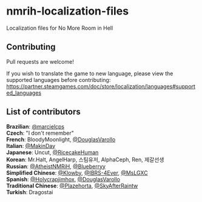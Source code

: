 # nmrih-localization-files
Localization files for No More Room in Hell

## Contributing
Pull requests are welcome!

If you wish to translate the game to new language, please view the supported languages before contributing:\
https://partner.steamgames.com/doc/store/localization/languages#supported_languages

## List of contributors
**Brazilian**: [@marcielcps](https://github.com/marcielcps) \
**Czech**: "I don't remember" \
**French**: BloodyMoonlight, [@DouglasVarollo](https://github.com/DouglasVarollo) \
**Italian**: [@MakinDay](https://github.com/MakinDay) \
**Japanese**: Uncut, [@RicecakeHuman](https://github.com/RicecakeHuman) \
**Korean**: Mr.Halt, AngelHarp, 스팀유저, AlphaCeph, Ren, 제갈선생 \
**Russian**: [@AtheistNMRiH](https://github.com/AtheistNMRiH), [@Blueberryy](https://github.com/Blueberryy) \
**Simplified Chinese**: [@Klowby](https://github.com/Klowby), [@IBRS-4Ever](https://github.com/IBRS-4Ever), [@MsLGXC](https://github.com/MsLGXC) \
**Spanish**: [@Holycrapjimhox](https://github.com/Holycrapjimhox), [@DouglasVarollo](https://github.com/DouglasVarollo) \
**Traditional Chinese**: [@Plazehorta](https://github.com/Plazehorta), [@SkyAfterRaintw](https://github.com/SkyAfterRaintw) \
**Turkish**: Dragostai
